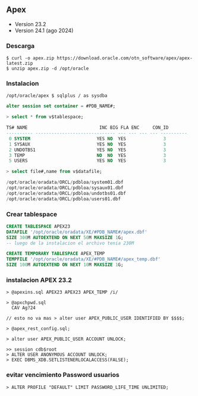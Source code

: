 ## Apex 
  - Version 23.2
  - Version 24.1 (ago 2024)
### Descarga
```
$ curl -o apex.zip https://download.oracle.com/otn_software/apex/apex-latest.zip
$ unzip apex.zip -d /opt/oracle
```
### Instalacion
```
/opt/oracle/apex $ sqlplus / as sysdba
```
```sql
alter session set container = #PDB_NAME#;
```
```sql
> select * from v$tablespace;

TS# NAME                           INC BIG FLA ENC     CON_ID
---------- ------------------------------ --- --- --- --- ----------
 0 SYSTEM                         YES NO  YES              3
 1 SYSAUX                         YES NO  YES              3
 2 UNDOTBS1                       YES NO  YES              3
 3 TEMP                           NO  NO  YES              3
 5 USERS                          YES NO  YES              3
```
```sql
> select file#,name from v$datafile;

/opt/oracle/oradata/ORCL/pdbloa/system01.dbf
/opt/oracle/oradata/ORCL/pdbloa/sysaux01.dbf
/opt/oracle/oradata/ORCL/pdbloa/undotbs01.dbf
/opt/oracle/oradata/ORCL/pdbloa/users01.dbf
```

### Crear tablespace
```sql
CREATE TABLESPACE APEX23
DATAFILE '/opt/oracle/oradata/XE/#PDB_NAME#/apex.dbf'
SIZE 300M AUTOEXTEND ON NEXT 50M MAXSIZE 1G;
-- luego de la instalacion el archivo tenia 230M

CREATE TEMPORARY TABLESPACE APEX_TEMP
TEMPFILE '/opt/oracle/oradata/XE/#PDB_NAME#/apex_temp.dbf'
SIZE 100M AUTOEXTEND ON NEXT 10M MAXSIZE 1G;
```

### instalacion APEX 23.2
```
> @apexins.sql APEX23 APEX23 APEX_TEMP /i/

> @apxchpwd.sql
  CAV Ag?24

// esto no va mas > alter user APEX_PUBLIC_USER IDENTIFIED BY $$$$;

> @apex_rest_config.sql;

> alter user APEX_PUBLIC_USER ACCOUNT UNLOCK;

>> session cdb$root
> ALTER USER ANONYMOUS ACCOUNT UNLOCK;    
> EXEC DBMS_XDB.SETLISTENERLOCALACCESS(FALSE);
```

### evitar vencimiento Password usuarios
```
> ALTER PROFILE "DEFAULT" LIMIT PASSWORD_LIFE_TIME UNLIMITED; 
```

[Apex-latest]:https://download.oracle.com/otn_software/apex/apex-latest.zip